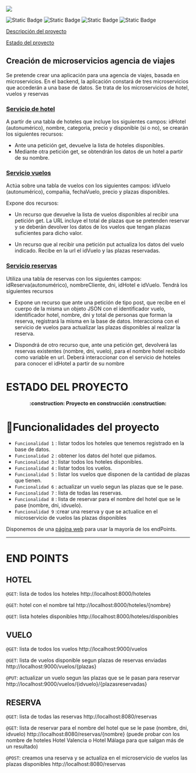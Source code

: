 ![](https://desvinculados.viewnext.com/Recursos/Imagenes/logo-viewnext.png)


![Static Badge](https://img.shields.io/badge/Spring-grey?logo=spring) ![Static Badge](https://img.shields.io/badge/IntelliJ-IDEA-grey?logo=IntelliJ-IDEA) ![Static Badge](https://img.shields.io/badge/Visual%20Studio%20Code-grey?logo=visual-studio-code) ![Static Badge](https://img.shields.io/badge/JavaScript-grey?logo=JavaScript)






[Descripción del proyecto](#creación-de-microservicios-agencia-de-viajes)

[Estado del proyecto](#estado-del-proyecto)


## Creación de microservicios agencia de viajes

Se pretende crear una aplicación para una agencia de viajes, basada en microservicios. En el  backend, la 
aplicación constará de tres microservicios que accederán a una base de datos. Se trata de los 
microservicios de hotel, vuelos y reservas 

### [Servicio de hotel](https://github.com/MrHarvyson/Proyecto_Viewnext/tree/main/hotelMicroservicio)

A partir de una tabla de hoteles que incluye los siguientes campos: idHotel (autonumérico), 
nombre, categoria, precio y disponible (si o no), se crearán los siguientes recursos: 
- Ante una petición get, devuelve la lista de hoteles disponibles. 
- Mediante otra petición get, se obtendrán los datos de un hotel a partir de su nombre.

### [Servicio vuelos](https://github.com/MrHarvyson/Proyecto_Viewnext/tree/main/vueloMicroservicio)

Actúa sobre una tabla de vuelos con los siguientes campos: idVuelo (autonumérico), compañia, 
fechaVuelo, precio y plazas disponibles. 

Expone dos recursos: 
 
- Un recurso que devuelve la lista de vuelos disponibles al recibir una petición get. La  URL 
incluye el total de plazas que se pretenden reservar y se deberán devolver los  datos de 
los vuelos que tengan plazas suficientes para dicho valor.

- Un recurso que al recibir una petición put actualiza los datos del vuelo indicado. Recibe 
en la url el idVuelo y las plazas reservadas.

### [Servicio reservas](https://github.com/MrHarvyson/Proyecto_Viewnext/tree/main/reservaMicroservicio)

Utiliza una tabla de reservas con los siguientes campos: idReserva(autonumérico), 
nombreCliente, dni, idHotel e idVuelo. Tendrá los siguientes recursos 

- Expone un recurso que ante una petición de tipo post, que recibe en el cuerpo de la 
misma un objeto JSON con el identificador vuelo, identificador hotel, nombre, dni y total 
de personas que forman la reserva, registrará la misma en la base de datos. Interacciona 
con el servicio de vuelos para actualizar las plazas disponibles al realizar la reserva. 

- Dispondrá de otro recurso que, ante una petición get, devolverá las reservas existentes 
(nombre, dni, vuelo), para el nombre hotel recibido como variable en url. Deberá 
interaccionar con el servicio de hoteles para conocer el idHotel a partir de su nombre

# ESTADO DEL PROYECTO

<h4 align="center">
:construction: Proyecto en construcción :construction:
</h4>

# :hammer:Funcionalidades del proyecto

- `Funcionalidad 1` : listar todos los hoteles que tenemos registrado en la base de datos.
- `Funcionalidad 2` : obtener los datos del hotel que pidamos.
- `Funcionalidad 3` : listar todos los hoteles disponibles.
- `Funcionalidad 4` : listar todos los vuelos.
- `Funcionalidad 5` : listar los vuelos que disponen de la cantidad de plazas que tienen.
- `Funcionalidad 6` : actualizar un vuelo segun las plazas que se le pase.
- `Funcionalidad 7` : lista de todas las reservas.
- `Funcionalidad 8` : lista de reservar para el nombre del hotel que se le pase (nombre, dni, idvuelo).
- `Funcionalidad 9` :crear una reserva y que se actualice en el microservicio de vuelos las plazas disponibles


Disponemos de una [página web](https://github.com/MrHarvyson/Proyecto_Viewnext/tree/main/htmlAgencia) para usar la mayoría de los endPoints.

---

# END POINTS

## HOTEL

`@GET`: lista de todos los hoteles
http://localhost:8000/hoteles

`@GET`: hotel con el nombre tal
http://localhost:8000/hoteles/{nombre}

`@GET`: lista hoteles disponibles
http://localhost:8000/hoteles/disponibles

## VUELO

`@GET`: lista de todos los vuelos
http://localhost:9000/vuelos

`@GET`: lista de vuelos disponible segun plazas de reservas enviadas
http://localhost:9000/vuelos/{plazas}

`@PUT`: actualizar un vuelo segun las plazas que se le pasan para reservar
http://localhost:9000/vuelos/{idvuelo}/{plazasreservadas}

## RESERVA

`@GET`: lista de todas las reservas
http://localhost:8080/reservas

`@GET`: lista de reservar para el nombre del hotel que se le pase (nombre, dni, idvuelo)
http://localhost:8080/reservas/{nombre}
(puede probar con los nombre de hoteles Hotel Valencia o Hotel Málaga para que salgan más de un resultado)

`@POST`: creamos una reserva y se actualiza en el microservicio de vuelos las plazas disponibles
http://localhost:8080/reservas

